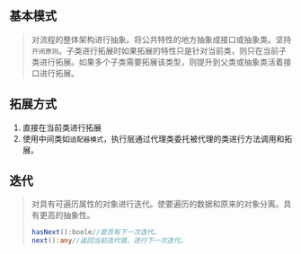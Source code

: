 ## 基本模式

> 对流程的整体架构进行抽象。将公共特性的地方抽象成接口或抽象类。坚持`开闭原则`。子类进行拓展时如果拓展的特性只是针对当前类，则只在当前子类进行拓展。如果多个子类需要拓展该类型，则提升到父类或抽象类活着接口进行拓展。

## 拓展方式

1. 直接在当前类进行拓展
2. 使用中间类如`适配器模式`，执行层通过代理类委托被代理的类进行方法调用和拓展。

## 迭代

> 对具有可遍历属性的对象进行迭代。使要遍历的数据和原来的对象分离。具有更高的抽象性。
>
> ```typescript
> hasNext():boole//是否有下一次迭代。
> next():any//返回当前迭代值，进行下一次迭代。
> ```

